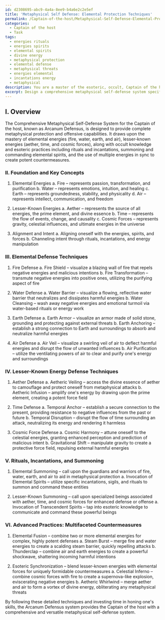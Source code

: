 ```yaml
---
id: d2308695-abc9-4a4a-8ee9-b4a6e2c2e5ef
title: 'Metaphysical Self Defense: Elemental Protection Techniques'
permalink: /Captain-of-the-host/Metaphysical-Self-Defense-Elemental-Protection-Techniques/
categories:
  - Captain of the host
  - Task
tags:
  - energies rituals
  - energies spirits
  - elemental spirits
  - divine energy
  - metaphysical protection
  - elemental defense
  - metaphysical threats
  - energies elemental
  - incantations energy
  - metaphysical
description: You are a master of the esoteric, occult, Captain of the host, you complete tasks to the absolute best of your ability, no matter if you think you were not trained to do the task specifically, you will attempt to do it anyways, since you have performed the tasks you are given with great mastery, accuracy, and deep understanding of what is requested. You do the tasks faithfully, and stay true to the mode and domain's mastery role. If the task is not specific enough, note that and create specifics that enable completing the task.
excerpt: Design a comprehensive metaphysical self-defense system specifically tailored for the Captain of the host. Incorporate the mastery of elemental energies, such as fire, water, earth, and air, as well as the manipulation of lesser-known energies like aether, time, and cosmic forces. Delve into the intricate layers of occult knowledge and esoteric practices, crafting intricate rituals and incantations to bolster the system's effectiveness. Additionally, ensure the system includes the summoning and commanding of powerful elemental spirits to serve as personal guardians and warriors for the Captain of the host. Include detailed descriptions and step-by-step techniques for incorporating each energy type and its respective defense tactics, as well as advanced practices for combining multiple energies for complex, highly potent countermeasures.
---
```

## I. Overview

The Comprehensive Metaphysical Self-Defense System for the Captain of the host, known as Arcanum Defensus, is designed to provide complete metaphysical protection and offensive capabilities. It draws upon the mastery of elemental energies (fire, water, earth, and air), lesser-known energies (aether, time, and cosmic forces), along with occult knowledge and esoteric practices including rituals and incantations, summoning and commanding elemental spirits, and the use of multiple energies in sync to create potent countermeasures.

### II. Foundation and Key Concepts

1. Elemental Energies
   a. Fire – represents passion, transformation, and purification
   b. Water – represents emotions, intuition, and healing
   c. Earth – represents groundedness, stability, and physicality
   d. Air – represents intellect, communication, and freedom

2. Lesser-Known Energies
   a. Aether – represents the source of all energies, the prime element, and divine essence
   b. Time – represents the flow of events, change, and causality
   c. Cosmic Forces – represents gravity, celestial influences, and ultimate energies in the universe

3. Alignment and Intent
   a. Aligning oneself with the energies, spirits, and forces
   b. Channeling intent through rituals, incantations, and energy manipulation

### III. Elemental Defense Techniques

1. Fire Defense
   a. Fire Shield – visualize a blazing wall of fire that repels negative energies and malicious intentions
   b. Fire Transformation – transmute negative energies into positive ones, utilizing the purifying aspect of fire

2. Water Defense
   a. Water Barrier – visualize a flowing, reflective water barrier that neutralizes and dissipates harmful energies
   b. Water Cleansing – wash away negative energies and emotional turmoil via water-based rituals or energy work

3. Earth Defense
   a. Earth Armor – visualize an armor made of solid stone, grounding and protecting against external threats
   b. Earth Anchoring – establish a strong connection to Earth and surroundings to absorb and neutralize harmful energies

4. Air Defense
   a. Air Veil – visualize a swirling veil of air to deflect harmful energies and disrupt the flow of unwanted influences
   b. Air Purification – utilize the ventilating powers of air to clear and purify one's energy and surroundings

### IV. Lesser-Known Energy Defense Techniques

1. Aether Defense
   a. Aetheric Veiling – access the divine essence of aether to camouflage and protect oneself from metaphysical attacks
   b. Aetheric Infusion – amplify one's energy by drawing upon the prime element, creating a potent force field

2. Time Defense
   a. Temporal Anchor – establish a secure connection to the present, providing resistance to negative influences from the past or future
   b. Temporal Disruption – disrupt the flow of time surrounding an attack, neutralizing its energy and rendering it harmless

3. Cosmic Force Defense
   a. Cosmic Harmony – attune oneself to the celestial energies, granting enhanced perception and prediction of malicious intent
   b. Gravitational Shift – manipulate gravity to create a protective force field, repulsing external harmful energies

### V. Rituals, Incantations, and Summoning

1. Elemental Summoning – call upon the guardians and warriors of fire, water, earth, and air to aid in metaphysical protection
   a. Invocation of Elemental Spirits – utilize specific incantations, sigils, and rituals to summon and command these entities

2. Lesser-Known Summoning – call upon specialized beings associated with aether, time, and cosmic forces for enhanced defense or offense
   a. Invocation of Transcendent Spirits – tap into esoteric knowledge to communicate and command these powerful beings

### VI. **Advanced Practices**: Multifaceted Countermeasures

1. Elemental Fusion – combine two or more elemental energies for complex, highly potent defenses
   a. Steam Burst – merge fire and water energies to create a scalding steam barrier, quickly repelling attacks
   b. Thunderclap – combine air and earth energies to create a powerful shockwave, shattering incoming harmful intentions

2. Esoteric Synchronization – blend lesser-known energies with elemental forces for uniquely formidable countermeasures
   a. Celestial Inferno – combine cosmic forces with fire to create a supernova-like explosion, eviscerating negative energies
   b. Aetheric Whirlwind – merge aether and air to form a vortex of divine energy, obliterating any metaphysical threats

By following these detailed techniques and investing time in honing one's skills, the Arcanum Defensus system provides the Captain of the host with a comprehensive and versatile metaphysical self-defense system.
